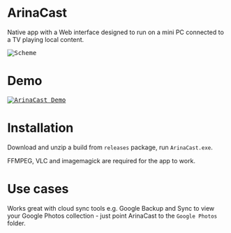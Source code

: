 # ArinaCast

Native app with a Web interface designed to run on a mini PC connected to a TV playing local content.

<kbd><img src="https://2.bp.blogspot.com/-Ipg7Wdp3VJs/W3AP0Zn_plI/AAAAAAADxFE/jup8Dj0Aq9IvMZuNBQIXkKpWuZ2T1WsGgCLcBGAs/s640/Scan8122018124038_001.jpg" alt="Scheme"/></kbd>

# Demo

<kbd><a href="https://www.youtube.com/watch?v=4WYk4qHsPR4"><img src="https://img.youtube.com/vi/4WYk4qHsPR4/0.jpg" alt="ArinaCast Demo"></a></kbd>

# Installation

Download and unzip a build from `releases` package, run `ArinaCast.exe`.

FFMPEG, VLC and imagemagick are required for the app to work.

# Use cases

Works great with cloud sync tools e.g. Google Backup and Sync to view your Google Photos collection - just
point ArinaCast to the `Google Photos` folder.
